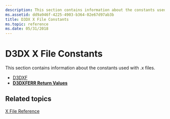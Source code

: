 ```yaml
---
description: This section contains information about the constants used with .x files.
ms.assetid: dd9a946f-4225-4903-b364-02e67d97ab3b
title: D3DX X File Constants
ms.topic: reference
ms.date: 05/31/2018
---
```


# D3DX X File Constants

This section contains information about the constants used with .x files.

-   [D3DXF](d3dxf.md)
-   [**D3DXFERR Return Values**](./d3dxferr-return-values.md)

## Related topics

<dl> <dt>

[X File Reference](dx9-graphics-reference-d3dx-x-file.md)
</dt> </dl>

 

 
